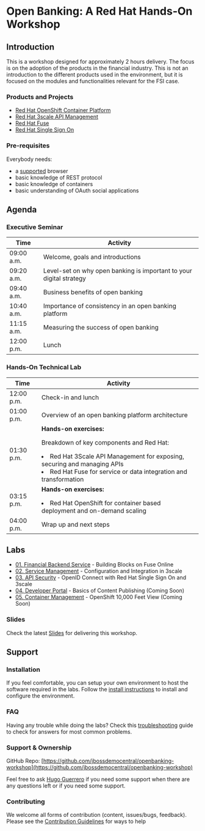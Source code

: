 # Open Banking: A Red Hat Hands-On Workshop

## Introduction

This is a workshop designed for approximately 2 hours delivery. The focus is on the adoption of the products in the financial industry. This is not an introduction to the different products used in the environment, but it is focused on the modules and functionalities relevant for the FSI case. 

### Products and Projects

* [Red Hat OpenShift Container Platform](https://www.redhat.com/en/technologies/cloud-computing/openshift)
* [Red Hat 3scale API Management](https://www.redhat.com/en/technologies/jboss-middleware/3scale)
* [Red Hat Fuse](https://access.redhat.com/products/red-hat-fuse)
* [Red Hat Single Sign On](https://access.redhat.com/products/red-hat-single-sign-on)

### Pre-requisites

Everybody needs:

* a [supported](https://docs.openshift.com/container-platform/3.11/architecture/infrastructure_components/web_console.html#browser-requirements) browser
* basic knowledge of REST protocol
* basic knowledge of containers
* basic understanding of OAuth social applications

## Agenda

### Executive Seminar

| Time        | Activity           |
| ------------- | ------------- |
| 09:00 a.m.     |Welcome, goals and introductions |
| 09:20 a.m. |Level-set on why open banking is important to your digital strategy |
| 09:40 a.m. |Business benefits of open banking |
| 10:40 a.m. |Importance of consistency in an open banking platform |
| 11:15 a.m. |Measuring the success of open banking |
| 12:00 p.m. |Lunch |

### Hands-On Technical Lab

| Time        | Activity           |
| ------------- | ------------- |
| 12:00 p.m. |Check-in and lunch |
| 01:00 p.m. |Overview of an open banking platform architecture |
| 01:30 p.m. |**Hands-on exercises:** <p>Breakdown of key components and Red Hat:<p><li>Red Hat 3Scale API Management for exposing, securing and managing APIs<li>Red Hat Fuse for service or data integration and transformation |
| 03:15 p.m. |**Hands-on exercises:**<p><li>Red Hat OpenShift for container based deployment and on-demand scaling |
| 04:00 p.m. | Wrap up and next steps |

## Labs

* [01. Financial Backend Service](docs/lab01.md#lab-01) - Building Blocks on Fuse Online
* [02. Service Management](docs/lab02.md#lab-02) - Configuration and Integration in 3scale
* [03. API Security](docs/lab04.md#lab-04) - OpenID Connect with Red Hat Single Sign On and 3scale
* [04. Developer Portal](docs/lab03.md#lab-03) - Basics of Content Publishing (Coming Soon)
* [05. Container Management](docs/lab05.md#lab-05) - OpenShift 10,000 Feet View (Coming Soon)

### Slides

Check the latest [Slides](slideslink) for delivering this workshop.

## Support

### Installation

If you feel comfortable, you can setup your own environment to host the software required in the labs. Follow the [install instructions](docs/install.md#open-banking-workshop-installation) to install and configure the environment.

### FAQ

Having any trouble while doing the labs? Check this [troubleshooting](docs/troubleshooting.md#troubleshooting) guide to check for answers for most common problems.

### Support & Ownership

GitHub Repo: [https://github.com/jbossdemocentral/openbanking-workshop](https://github.com/jbossdemocentral/openbanking-workshop)

Feel free to ask [Hugo Guerrero](mailto:hguerrero@redhat.com) if you need some support when there are any questions left or if you need some support.

### Contributing

We welcome all forms of contribution (content, issues/bugs, feedback). Please see the [Contribution Guidelines](docs/contributing.md#guidelines-for-contributing) for ways to help